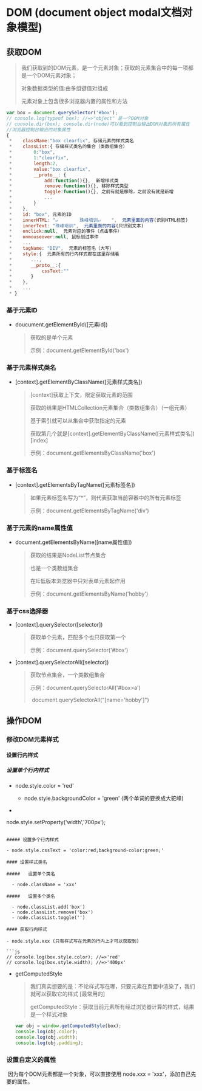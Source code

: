 # DOM (document object modal文档对象模型)

## 获取DOM

>  我们获取到的DOM元素，是一个元素对象；获取的元素集合中的每一项都是一个DOM元素对象；
>
> 对象数据类型的值:由多组键值对组成
>
> 元素对象上包含很多浏览器内置的属性和方法

```js
var box = document.querySelector('#box');
// console.log(typeof box); //=>"object" 是一个DOM对象
// console.dir(box); console.dir(node)可以看到控制台输出DOM对象的所有属性
//浏览器控制台输出的对象属性
{
 *    className:"box clearfix", 存储元素的样式类名
 *    classList:{ 存储样式类名的集合（类数组集合）
 *        0:"box",
 *        1:"clearfix",
 *        length:2,
 *        value:"box clearfix",
 *        __proto__: {
 *            add:function(){},  新增样式类
 *            remove:function(){}, 移除样式类型
 *            toggle:function(){}, 之前有就是移除，之前没有就是新增
 *            ...
 *        }
 *    },
 *    id: "box", 元素的ID
 *    innerHTML: "↵        珠峰培训↵    ",  元素里面的内容(识别HTML标签)
 *    innerText: "珠峰培训",  元素里面的内容(只识别文本)
 *    onclick:null,  元素对应的事件（点击事件）
 *    onmouseover:null, 鼠标划过事件
 *    ...
 *    tagName: "DIV",  元素的标签名（大写）
 *    style:{  元素所有的行内样式都在这里存储着
 *       ...,
 *       __proto__:{
 *           cssText:""
 *       }
 *    },
 *    ...
 * }
```



### 基于元素ID

- doucument.getElementById([元素id])

  > 获取的是单个元素
  >
  > 示例：document.getElementById('box')

### 基于元素样式类名

- [context].getElementByClassName([元素样式类名])

  > [context]获取上下文，限定获取元素的范围
  >
  > 获取的结果是HTMLCollection元素集合（类数组集合）（一组元素）
  >
  > 基于索引就可以从集合中获取指定的元素
  >
  > 获取第几个就是[context].getElementByClassName([元素样式类名])[index]
  >
  > 示例：document.getElementsByClassName('box')

### 基于标签名

- [context].getElementsByTagName([元素标签名])

  >  如果元素标签名写为“*”，则代表获取当前容器中的所有元素标签
  >
  > 示例：document.getElementsByTagName('div')

### 基于元素的name属性值

- document.getElementsByName([name属性值])

  >  获取的结果是NodeList节点集合
  >
  >  也是一个类数组集合
  >
  >  在IE低版本浏览器中只对表单元素起作用
  >
  > 示例：document.getElementsByName('hobby')

### 基于css选择器

- [context].querySelector([selector])

  > 获取单个元素，匹配多个也只获取第一个
  >
  > 示例：document.querySelector('#box')

- [context].querySelectorAll([selector])

  > 获取节点集合，一个类数组集合
  >
  > 示例：document.querySelectorAll('#box>a')
  >
  > ​			document.querySelectorAll("[name='hobby']")

## 操作DOM

### 修改DOM元素样式

#### 	设置行内样式

##### 	设置单个行内样式

- node.style.color = 'red'

  - node.style.backgroundColor = 'green' (两个单词的要换成大驼峰)

- ```
node.style.setProperty('width','700px');
  ```

##### 设置多个行内样式

- node.style.cssText = 'color:red;background-color:green;'

#### 设置样式类名

##### 	设置单个类名

	- node.className = 'xxx'

##### 	设置多个类名

	- node.classList.add('box')
	- node.classList.remove('box')
	- node.classList.toggle('')

#### 获取行内样式

- node.style.xxx (只有样式写在元素的行内上才可以获取到)

  ```js
  // console.log(box.style.color); //=>'red'
  // console.log(box.style.width); //=>'400px'
  ```

  

- getComputedStyle

  > 我们真实想要的是：不论样式写在哪，只要元素在页面中渲染了，我们就可以获取它的样式 [最常用的]
  >
  > getComputedStyle：获取当前元素所有经过浏览器计算的样式，结果是一个样式对象

  ```js
  var obj = window.getComputedStyle(box);
  console.log(obj.color);
  console.log(obj.width);
  console.log(obj.padding);
  ```

  

### 设置自定义的属性

​	因为每个DOM元素都是一个对象，可以直接使用 node.xxx = 'xxx'，添加自己先要的属性。